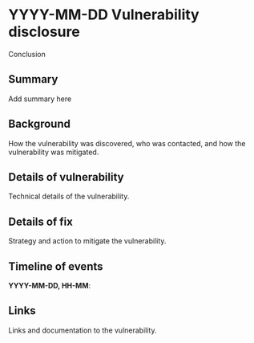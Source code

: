 # YYYY-MM-DD Vulnerability disclosure

Conclusion

## Summary

Add summary here

## Background

How the vulnerability was discovered, who was contacted, and how the vulnerability was mitigated.

## Details of vulnerability

Technical details of the vulnerability.

## Details of fix

Strategy and action to mitigate the vulnerability.

## Timeline of events

**YYYY-MM-DD, HH-MM**:

## Links

Links and documentation to the vulnerability.
